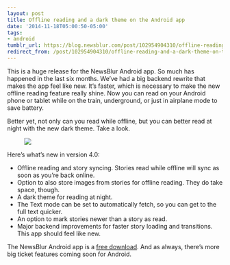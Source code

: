 ```yaml
---
layout: post
title: Offline reading and a dark theme on the Android app
date: '2014-11-18T05:00:50-05:00'
tags:
- android
tumblr_url: https://blog.newsblur.com/post/102954904310/offline-reading-and-a-dark-theme-on-the-android
redirect_from: /post/102954904310/offline-reading-and-a-dark-theme-on-the-android
---
```

This is a huge release for the NewsBlur Android app. So much has happened in the last six months. We’ve had a big backend rewrite that makes the app feel like new. It’s faster, which is necessary to make the new offline reading feature really shine. Now you can read on your Android phone or tablet while on the train, underground, or just in airplane mode to save battery.

Better yet, not only can you read while offline, but you can better read at night with the new dark theme. Take a look.

<figure class="tmblr-full" data-orig-height="1920" data-orig-width="1200" data-orig-src="https://s3.amazonaws.com/static.newsblur.com/blog/android%20v4.png"><img data-orig-height="1920" data-orig-width="1200" src="https://s3.amazonaws.com/static.newsblur.com/blog/android%20v4.png"></figure>

Here’s what’s new in version 4.0:

- Offline reading and story syncing. Stories read while offline will sync as soon as you’re back online.
- Option to also store images from stories for offline reading. They do take space, though.
- A dark theme for reading at night.
- The Text mode can be set to automatically fetch, so you can get to the full text quicker.
- An option to mark stories newer than a story as read.
- Major backend improvements for faster story loading and transitions. This app should feel like new.

The NewsBlur Android app is a [free download](https://www.newsblur.com/android). And as always, there’s more big ticket features coming soon for Android.

